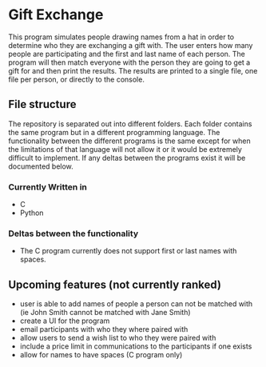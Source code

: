 # Gift Exchange
This program simulates people drawing names from a hat in order to determine who they are exchanging a gift with. The user enters how many people are participating and the first and last name of each person. The program will then match everyone with the person they are going to get a gift for and then print the results. The results are printed to a single file, one file per person, or directly to the console.

## File structure
The repository is separated out into different folders. Each folder contains the same program but in a different programming language. The functionality between the different programs is the same except for when the limitations of that language will not allow it or it would be extremely difficult to implement. If any deltas between the programs exist it will be documented below. 
### Currently Written in
* C
* Python

### Deltas between the functionality
* The C program currently does not support first or last names with spaces.

## Upcoming features (not currently ranked)
* user is able to add names of people a person can not be matched with (ie John Smith cannot be matched with Jane Smith)
* create a UI for the program
* email participants with who they where paired with
* allow users to send a wish list to who they were paired with
* include a price limit in communications to the participants if one exists
* allow for names to have spaces (C program only)
